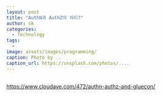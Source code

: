 ```yaml
---
layout: post
title: "AuthN과 AuthZ의 차이?"
author: sk
categories:
  - Technology
tags:
  - 
image: assets/images/programming/
caption: Photo by ..
caption_url: https://unsplash.com/photos/....
---
```

## 

https://www.cloudave.com/472/authn-authz-and-gluecon/

